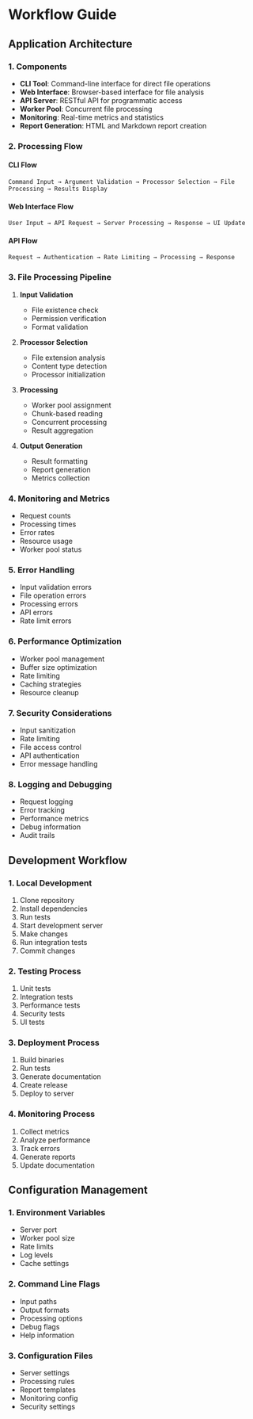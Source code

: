 # Workflow Guide

## Application Architecture

### 1. Components
- **CLI Tool**: Command-line interface for direct file operations
- **Web Interface**: Browser-based interface for file analysis
- **API Server**: RESTful API for programmatic access
- **Worker Pool**: Concurrent file processing
- **Monitoring**: Real-time metrics and statistics
- **Report Generation**: HTML and Markdown report creation

### 2. Processing Flow

#### CLI Flow
```
Command Input → Argument Validation → Processor Selection → File Processing → Results Display
```

#### Web Interface Flow
```
User Input → API Request → Server Processing → Response → UI Update
```

#### API Flow
```
Request → Authentication → Rate Limiting → Processing → Response
```

### 3. File Processing Pipeline
1. **Input Validation**
   - File existence check
   - Permission verification
   - Format validation

2. **Processor Selection**
   - File extension analysis
   - Content type detection
   - Processor initialization

3. **Processing**
   - Worker pool assignment
   - Chunk-based reading
   - Concurrent processing
   - Result aggregation

4. **Output Generation**
   - Result formatting
   - Report generation
   - Metrics collection

### 4. Monitoring and Metrics
- Request counts
- Processing times
- Error rates
- Resource usage
- Worker pool status

### 5. Error Handling
- Input validation errors
- File operation errors
- Processing errors
- API errors
- Rate limit errors

### 6. Performance Optimization
- Worker pool management
- Buffer size optimization
- Rate limiting
- Caching strategies
- Resource cleanup

### 7. Security Considerations
- Input sanitization
- Rate limiting
- File access control
- API authentication
- Error message handling

### 8. Logging and Debugging
- Request logging
- Error tracking
- Performance metrics
- Debug information
- Audit trails

## Development Workflow

### 1. Local Development
1. Clone repository
2. Install dependencies
3. Run tests
4. Start development server
5. Make changes
6. Run integration tests
7. Commit changes

### 2. Testing Process
1. Unit tests
2. Integration tests
3. Performance tests
4. Security tests
5. UI tests

### 3. Deployment Process
1. Build binaries
2. Run tests
3. Generate documentation
4. Create release
5. Deploy to server

### 4. Monitoring Process
1. Collect metrics
2. Analyze performance
3. Track errors
4. Generate reports
5. Update documentation

## Configuration Management

### 1. Environment Variables
- Server port
- Worker pool size
- Rate limits
- Log levels
- Cache settings

### 2. Command Line Flags
- Input paths
- Output formats
- Processing options
- Debug flags
- Help information

### 3. Configuration Files
- Server settings
- Processing rules
- Report templates
- Monitoring config
- Security settings 